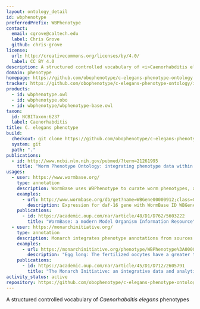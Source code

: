 ```yaml
---
layout: ontology_detail
id: wbphenotype
preferredPrefix: WBPhenotype
contact:
  email: cgrove@caltech.edu
  label: Chris Grove
  github: chris-grove
license:
  url: http://creativecommons.org/licenses/by/4.0/
  label: CC BY 4.0
description: A structured controlled vocabulary of <i>Caenorhabditis elegans</i> phenotypes
domain: phenotype
homepage: https://github.com/obophenotype/c-elegans-phenotype-ontology
tracker: https://github.com/obophenotype/c-elegans-phenotype-ontology/issues
products:
  - id: wbphenotype.owl
  - id: wbphenotype.obo
  - id: wbphenotype/wbphenotype-base.owl
taxon:
  id: NCBITaxon:6237
  label: Caenorhabditis
title: C. elegans phenotype
build:
  checkout: git clone https://github.com/obophenotype/c-elegans-phenotype-ontology.git
  system: git
  path: "."
publications:
  - id: http://www.ncbi.nlm.nih.gov/pubmed/?term=21261995
    title: "Worm Phenotype Ontology: integrating phenotype data within and beyond the C. elegans community."
usages:
  - user: https://www.wormbase.org/
    type: annotation
    description: WormBase uses WBPhenotype to curate worm phenotypes, and to allow search and indexing on the WormBase site
    examples:
      - url: http://www.wormbase.org/db/get?name=WBGene00000912;class=Gene;widget=expression
        description: Expression for daf-16 gene with WormBase ID WBGene00000912.
    publications:
      - id: https://academic.oup.com/nar/article/48/D1/D762/5603222
        title: "WormBase: a modern Model Organism Information Resource"
  - user: https://monarchinitiative.org/
    type: annotation
    description: Monarch integrates phenotype annotations from sources such as WormBase, and allows for querying using the WBPhenotype ontology.
    examples:
      - url: https://monarchinitiative.org/phenotype/WBPhenotype%3A0000370
        description: "Egg long: The fertilized oocytes have a greater than standard length measured end to end compared to control."
    publications:
      - id: https://academic.oup.com/nar/article/45/D1/D712/2605791
        title: "The Monarch Initiative: an integrative data and analytic platform connecting phenotypes to genotypes across species "
activity_status: active
repository: https://github.com/obophenotype/c-elegans-phenotype-ontology
---
```


A structured controlled vocabulary of <i>Caenorhabditis elegans</i> phenotypes
